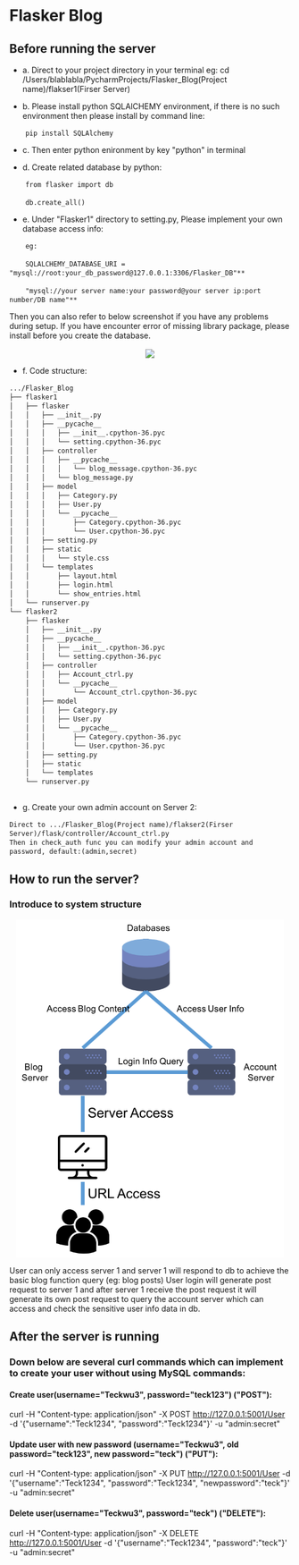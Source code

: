 # Flasker Blog #
## Before running the server ##
- a. Direct to your project directory in your terminal eg: cd /Users/blablabla/PycharmProjects/Flasker_Blog(Project name)/flakser1(Firser Server)


- b. Please install python SQLAlCHEMY environment, if there is no such environment then please install by command line: 

```
    pip install SQLAlchemy
```

- c. Then enter python enironment by key "python" in terminal


- d. Create related database by python:
```
    from flasker import db

    db.create_all()
```

- e. Under "Flasker1" directory to setting.py, Please implement your own database access info:
```
    eg:

    SQLALCHEMY_DATABASE_URI = "mysql://root:your_db_password@127.0.0.1:3306/Flasker_DB"**

    "mysql://your server name:your password@your server ip:port number/DB name"**
```

Then you can also refer to below screenshot if you have any problems during setup.
If you have encounter error of missing library package, please install before you create the database.
<p align="center">
<img src="https://github.com/Joe627487136/flasker_lab1/blob/master/Setup_Screenshot/Screenshot%202017-09-26%2015.10.17.png" width="480" align="center">
</p>

- f. Code structure:
```
.../Flasker_Blog
├── flasker1
│   ├── flasker
│   │   ├── __init__.py
│   │   ├── __pycache__
│   │   │   ├── __init__.cpython-36.pyc
│   │   │   └── setting.cpython-36.pyc
│   │   ├── controller
│   │   │   ├── __pycache__
│   │   │   │   └── blog_message.cpython-36.pyc
│   │   │   └── blog_message.py
│   │   ├── model
│   │   │   ├── Category.py
│   │   │   ├── User.py
│   │   │   └── __pycache__
│   │   │       ├── Category.cpython-36.pyc
│   │   │       └── User.cpython-36.pyc
│   │   ├── setting.py
│   │   ├── static
│   │   │   └── style.css
│   │   └── templates
│   │       ├── layout.html
│   │       ├── login.html
│   │       └── show_entries.html
│   └── runserver.py
└── flasker2
    ├── flasker
    │   ├── __init__.py
    │   ├── __pycache__
    │   │   ├── __init__.cpython-36.pyc
    │   │   └── setting.cpython-36.pyc
    │   ├── controller
    │   │   ├── Account_ctrl.py
    │   │   └── __pycache__
    │   │       └── Account_ctrl.cpython-36.pyc
    │   ├── model
    │   │   ├── Category.py
    │   │   ├── User.py
    │   │   └── __pycache__
    │   │       ├── Category.cpython-36.pyc
    │   │       └── User.cpython-36.pyc
    │   ├── setting.py
    │   ├── static
    │   └── templates
    └── runserver.py


```

- g. Create your own admin account on Server 2:
```
Direct to .../Flasker_Blog(Project name)/flakser2(Firser Server)/flask/controller/Account_ctrl.py
Then in check_auth func you can modify your admin account and password, default:(admin,secret)
```
## How to run the server?

### Introduce to system structure ###
<p align="center">
<img src="https://github.com/Joe627487136/Network_project_flasker_web/blob/master/Setup_Screenshot/Flasker_Struct.png" width="480" align="center">
</p>

User can only access server 1 and server 1 will respond to db to achieve the basic blog function query (eg: blog posts)
User login will generate post request to server 1 and after server 1 receive the post request it will generate its own post request to query the account server which can access and check the sensitive user info data in db.


## After the server is running ##

### Down below are several curl commands which can implement to create your user without using MySQL commands: ###

#### Create user(username="Teckwu3", password="teck123") ("POST"):
curl -H "Content-type: application/json" -X POST http://127.0.0.1:5001/User -d '{"username":"Teck1234", "password":"Teck1234"}' -u "admin:secret"

#### Update user with new password (username="Teckwu3", old password="teck123", new password="teck") ("PUT"):
curl -H "Content-type: application/json" -X PUT http://127.0.0.1:5001/User -d '{"username":"Teck1234", "password":"Teck1234", "newpassword":"teck"}' -u "admin:secret"

#### Delete user(username="Teckwu3", password="teck") ("DELETE"):
curl -H "Content-type: application/json" -X DELETE http://127.0.0.1:5001/User -d '{"username":"Teck1234", "password":"teck"}' -u "admin:secret"
